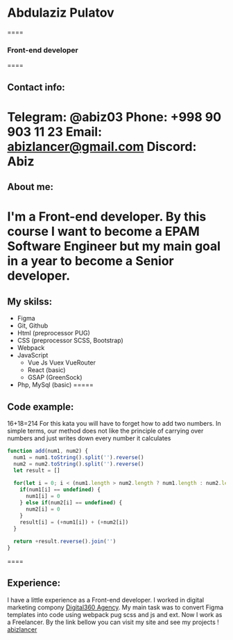 # Abdulaziz Pulatov
====
### Front-end developer
====
## Contact info:
**Telegram:** @abiz03
**Phone:** +998 90 903 11 23
**Email:** abizlancer@gmail.com
**Discord:** Abiz
====
## About me:
I'm a Front-end developer. By this course I want to become a EPAM Software Engineer but my main goal in a year to become a Senior developer.
====
## My skilss:
* Figma
* Git, Github
* Html (preprocessor PUG)
* CSS (preprocessor SCSS, Bootstrap)
* Webpack
* JavaScript
    + Vue Js Vuex VueRouter
    + React (basic)
    + GSAP (GreenSock)
* Php, MySql (basic)
=====
## Code example:
16+18=214 For this kata you will have to forget how to add two numbers. In simple terms, our method does not like the principle of carrying over numbers and just writes down every number it calculates
```javascript
function add(num1, num2) {
  num1 = num1.toString().split('').reverse()
  num2 = num2.toString().split('').reverse()
  let result = []
     
  for(let i = 0; i < (num1.length > num2.length ? num1.length : num2.length); i++) {
    if(num1[i] == undefined) {
      num1[i] = 0
    } else if(num2[i] == undefined) {
      num2[i] = 0
    }
    result[i] = (+num1[i]) + (+num2[i])
  }
  
  return +result.reverse().join('')
}
```
====
## Experience:
I have a little experience as a Front-end developer. I worked in digital marketing compony [Digital360 Agency](https://digital360.uz/). My main task was to convert Figma templates into code using webpack pug scss and js and ext. Now I work as a Freelancer. By the link bellow you can visit my site and see my projects !
[abizlancer](http://abizlancer.42web.io/)